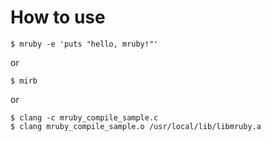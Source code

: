 # How to use

	$ mruby -e 'puts "hello, mruby!"'

or

	$ mirb

or

	$ clang -c mruby_compile_sample.c
	$ clang mruby_compile_sample.o /usr/local/lib/libmruby.a
